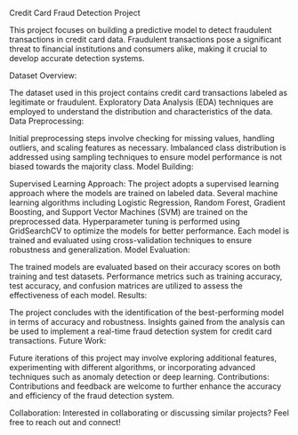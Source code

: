 Credit Card Fraud Detection Project

This project focuses on building a predictive model to detect fraudulent transactions in credit card data. Fraudulent transactions pose a significant threat to financial institutions and consumers alike, making it crucial to develop accurate detection systems.

Dataset Overview:

The dataset used in this project contains credit card transactions labeled as legitimate or fraudulent.
Exploratory Data Analysis (EDA) techniques are employed to understand the distribution and characteristics of the data.
Data Preprocessing:

Initial preprocessing steps involve checking for missing values, handling outliers, and scaling features as necessary.
Imbalanced class distribution is addressed using sampling techniques to ensure model performance is not biased towards the majority class.
Model Building:

Supervised Learning Approach: The project adopts a supervised learning approach where the models are trained on labeled data.
Several machine learning algorithms including Logistic Regression, Random Forest, Gradient Boosting, and Support Vector Machines (SVM) are trained on the preprocessed data.
Hyperparameter tuning is performed using GridSearchCV to optimize the models for better performance.
Each model is trained and evaluated using cross-validation techniques to ensure robustness and generalization.
Model Evaluation:

The trained models are evaluated based on their accuracy scores on both training and test datasets.
Performance metrics such as training accuracy, test accuracy, and confusion matrices are utilized to assess the effectiveness of each model.
Results:

The project concludes with the identification of the best-performing model in terms of accuracy and robustness.
Insights gained from the analysis can be used to implement a real-time fraud detection system for credit card transactions.
Future Work:

Future iterations of this project may involve exploring additional features, experimenting with different algorithms, or incorporating advanced techniques such as anomaly detection or deep learning.
Contributions:
Contributions and feedback are welcome to further enhance the accuracy and efficiency of the fraud detection system.

Collaboration:
Interested in collaborating or discussing similar projects? Feel free to reach out and connect!

